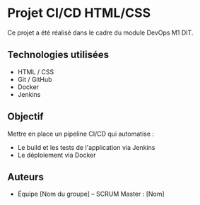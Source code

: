 # Projet CI/CD HTML/CSS

Ce projet a été réalisé dans le cadre du module DevOps M1 DIT.

## Technologies utilisées

- HTML / CSS
- Git / GitHub
- Docker
- Jenkins

## Objectif

Mettre en place un pipeline CI/CD qui automatise :
- Le build et les tests de l'application via Jenkins
- Le déploiement via Docker

## Auteurs

- Équipe [Nom du groupe] – SCRUM Master : [Nom]
